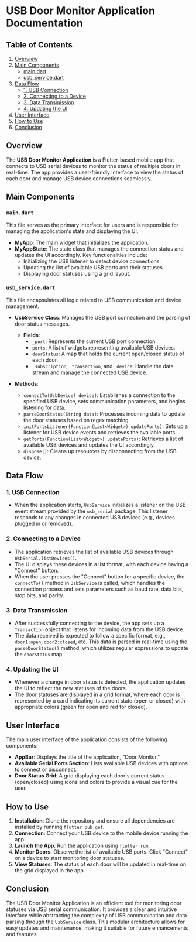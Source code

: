 # USB Door Monitor Application Documentation

## Table of Contents

1. [Overview](#overview)
2. [Main Components](#main-components)
   - [main.dart](#maindart)
   - [usb_service.dart](#usbservicedart)
3. [Data Flow](#data-flow)
   - [1. USB Connection](#1-usb-connection)
   - [2. Connecting to a Device](#2-connecting-to-a-device)
   - [3. Data Transmission](#3-data-transmission)
   - [4. Updating the UI](#4-updating-the-ui)
4. [User Interface](#user-interface)
5. [How to Use](#how-to-use)
6. [Conclusion](#conclusion)

## Overview

The **USB Door Monitor Application** is a Flutter-based mobile app that connects to USB serial devices to monitor the status of multiple doors in real-time. The app provides a user-friendly interface to view the status of each door and manage USB device connections seamlessly.

## Main Components

### `main.dart`

This file serves as the primary interface for users and is responsible for managing the application's state and displaying the UI.

- **MyApp**: The main widget that initializes the application.
- **MyAppState**: The state class that manages the connection status and updates the UI accordingly. Key functionalities include:
  - Initializing the USB listener to detect device connections.
  - Updating the list of available USB ports and their statuses.
  - Displaying door statuses using a grid layout.

### `usb_service.dart`

This file encapsulates all logic related to USB communication and device management.

- **UsbService Class**: Manages the USB port connection and the parsing of door status messages.
  - **Fields**:
    - `_port`: Represents the current USB port connection.
    - `ports`: A list of widgets representing available USB devices.
    - `doorStatus`: A map that holds the current open/closed status of each door.
    - `_subscription`, `_transaction`, and `_device`: Handle the data stream and manage the connected USB device.

- **Methods**:
  - `connectTo(UsbDevice? device)`: Establishes a connection to the specified USB device, sets communication parameters, and begins listening for data.
  - `parseDoorStatus(String data)`: Processes incoming data to update the door statuses based on regex matching.
  - `initPortsListener(Function(List<Widget>) updatePorts)`: Sets up a listener for USB device events and retrieves the available ports.
  - `getPorts(Function(List<Widget>) updatePorts)`: Retrieves a list of available USB devices and updates the UI accordingly.
  - `dispose()`: Cleans up resources by disconnecting from the USB device.

## Data Flow

### 1. USB Connection

- When the application starts, `UsbService` initializes a listener on the USB event stream provided by the `usb_serial` package. This listener responds to any changes in connected USB devices (e.g., devices plugged in or removed).

### 2. Connecting to a Device

- The application retrieves the list of available USB devices through `UsbSerial.listDevices()`.
- The UI displays these devices in a list format, with each device having a "Connect" button.
- When the user presses the "Connect" button for a specific device, the `connectTo()` method in `UsbService` is called, which handles the connection process and sets parameters such as baud rate, data bits, stop bits, and parity.

### 3. Data Transmission

- After successfully connecting to the device, the app sets up a `Transaction` object that listens for incoming data from the USB device.
- The data received is expected to follow a specific format, e.g., `door1:open`, `door2:closed`, etc. This data is parsed in real-time using the `parseDoorStatus()` method, which utilizes regular expressions to update the `doorStatus` map.

### 4. Updating the UI

- Whenever a change in door status is detected, the application updates the UI to reflect the new statuses of the doors.
- The door statuses are displayed in a grid format, where each door is represented by a card indicating its current state (open or closed) with appropriate colors (green for open and red for closed).

## User Interface

The main user interface of the application consists of the following components:

- **AppBar**: Displays the title of the application, "Door Monitor."
- **Available Serial Ports Section**: Lists available USB devices with options to connect or disconnect.
- **Door Status Grid**: A grid displaying each door's current status (open/closed) using icons and colors to provide a visual cue for the user.

## How to Use

1. **Installation**: Clone the repository and ensure all dependencies are installed by running `flutter pub get`.
2. **Connection**: Connect your USB device to the mobile device running the app. 
3. **Launch the App**: Run the application using `flutter run`.
4. **Monitor Doors**: Observe the list of available USB ports. Click "Connect" on a device to start monitoring door statuses.
5. **View Statuses**: The status of each door will be updated in real-time on the grid displayed in the app.

## Conclusion

The USB Door Monitor Application is an efficient tool for monitoring door statuses via USB serial communication. It provides a clear and intuitive interface while abstracting the complexity of USB communication and data parsing through the `UsbService` class. This modular architecture allows for easy updates and maintenance, making it suitable for future enhancements and features.
